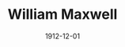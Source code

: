 --- 
title: William Maxwell
featured: william-maxwell.jpg
featuredAlt: An older bald white man with a moustache and glasses poses in his office.
layout: "tc-single"
draft: false
hasContentInGallery: true
date: 1912-12-01
--- 